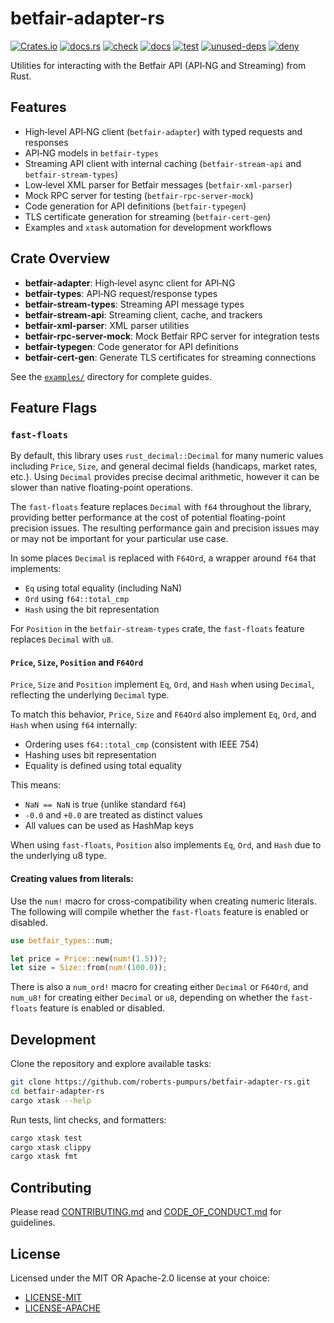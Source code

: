 # betfair-adapter-rs

[![Crates.io](https://img.shields.io/crates/v/betfair-adapter.svg)](https://crates.io/crates/betfair-adapter) [![docs.rs](https://docs.rs/betfair-adapter/badge.svg)](https://docs.rs/betfair-adapter)
[![check](https://github.com/roberts-pumpurs/betfair-adapter-rs/actions/workflows/check.yaml/badge.svg)](https://github.com/roberts-pumpurs/betfair-adapter-rs/actions/workflows/check.yaml) [![docs](https://github.com/roberts-pumpurs/betfair-adapter-rs/actions/workflows/doc.yaml/badge.svg)](https://github.com/roberts-pumpurs/betfair-adapter-rs/actions/workflows/doc.yaml) [![test](https://github.com/roberts-pumpurs/betfair-adapter-rs/actions/workflows/test.yaml/badge.svg)](https://github.com/roberts-pumpurs/betfair-adapter-rs/actions/workflows/test.yaml) [![unused-deps](https://github.com/roberts-pumpurs/betfair-adapter-rs/actions/workflows/unused-deps.yaml/badge.svg)](https://github.com/roberts-pumpurs/betfair-adapter-rs/actions/workflows/unused-deps.yaml) [![deny](https://github.com/roberts-pumpurs/betfair-adapter-rs/actions/workflows/deny.yaml/badge.svg)](https://github.com/roberts-pumpurs/betfair-adapter-rs/actions/workflows/deny.yaml)

Utilities for interacting with the Betfair API (API‑NG and Streaming) from Rust.

## Features

- High‑level API‑NG client (`betfair-adapter`) with typed requests and responses
- API‑NG models in `betfair-types`
- Streaming API client with internal caching (`betfair-stream-api` and `betfair-stream-types`)
- Low‑level XML parser for Betfair messages (`betfair-xml-parser`)
- Mock RPC server for testing (`betfair-rpc-server-mock`)
- Code generation for API definitions (`betfair-typegen`)
- TLS certificate generation for streaming (`betfair-cert-gen`)
- Examples and `xtask` automation for development workflows

## Crate Overview

- **betfair-adapter**: High‑level async client for API‑NG
- **betfair-types**: API‑NG request/response types
- **betfair-stream-types**: Streaming API message types
- **betfair-stream-api**: Streaming client, cache, and trackers
- **betfair-xml-parser**: XML parser utilities
- **betfair-rpc-server-mock**: Mock Betfair RPC server for integration tests
- **betfair-typegen**: Code generator for API definitions
- **betfair-cert-gen**: Generate TLS certificates for streaming connections

See the [`examples/`](./examples) directory for complete guides.

## Feature Flags

### `fast-floats`

By default, this library uses `rust_decimal::Decimal` for many numeric values including `Price`, `Size`, and general decimal fields (handicaps, market rates, etc.).
Using `Decimal` provides precise decimal arithmetic, however it can be slower than native floating-point operations.

The `fast-floats` feature replaces `Decimal` with `f64` throughout the library, providing better performance at the cost of potential floating-point precision issues.
The resulting performance gain and precision issues may or may not be important for your particular use case.

In some places `Decimal` is replaced with `F64Ord`, a wrapper around `f64` that implements:
- `Eq` using total equality (including NaN)
- `Ord` using `f64::total_cmp`
- `Hash` using the bit representation

For `Position` in the `betfair-stream-types` crate, the `fast-floats` feature replaces `Decimal` with `u8`.

#### `Price`, `Size`, `Position` and `F64Ord`

`Price`, `Size` and `Position` implement `Eq`, `Ord`, and `Hash` when using `Decimal`, reflecting the underlying `Decimal` type.

To match this behavior, `Price`, `Size` and `F64Ord` also implement `Eq`, `Ord`, and `Hash` when using `f64` internally:
- Ordering uses `f64::total_cmp` (consistent with IEEE 754)
- Hashing uses bit representation
- Equality is defined using total equality

This means:
- `NaN == NaN` is true (unlike standard `f64`)
- `-0.0` and `+0.0` are treated as distinct values
- All values can be used as HashMap keys

When using `fast-floats`, `Position` also implements `Eq`, `Ord`, and `Hash` due to the underlying u8 type.

#### Creating values from literals:

Use the `num!` macro for cross-compatibility when creating numeric literals. The following will compile whether the `fast-floats` feature is
enabled or disabled.

```rust
use betfair_types::num;

let price = Price::new(num!(1.5))?;
let size = Size::from(num!(100.0));
```

There is also a `num_ord!` macro for creating either `Decimal` or `F64Ord`, and `num_u8!` for creating either `Decimal` or `u8`,
depending on whether the `fast-floats` feature is enabled or disabled.

## Development

Clone the repository and explore available tasks:

```bash
git clone https://github.com/roberts-pumpurs/betfair-adapter-rs.git
cd betfair-adapter-rs
cargo xtask --help
```

Run tests, lint checks, and formatters:

```bash
cargo xtask test
cargo xtask clippy
cargo xtask fmt
```

## Contributing

Please read [CONTRIBUTING.md](CONTRIBUTING.md) and [CODE_OF_CONDUCT.md](CODE_OF_CONDUCT.md) for guidelines.

## License

Licensed under the MIT OR Apache-2.0 license at your choice:

- [LICENSE-MIT](./LILICENSE-MIT)
- [LICENSE-APACHE](./LICENSE-APACHE)

